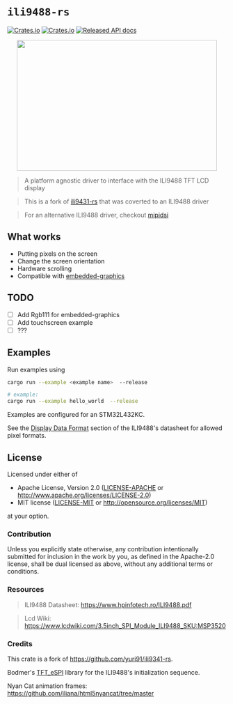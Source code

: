 # `ili9488-rs`

[![Crates.io](https://img.shields.io/crates/d/ili9488-rs.svg)](https://crates.io/crates/ili9488-rs)
[![Crates.io](https://img.shields.io/crates/v/ili9488-rs.svg)](https://crates.io/crates/ili9488-rs)
[![Released API docs](https://docs.rs/ili9488-rs/badge.svg)](https://docs.rs/ili9488-rs)

<p align="center">
  <img width="460" height="300" src="https://github.com/user-attachments/assets/83c926e7-390c-43b6-a6a6-9a0e3363a499">
</p>

> A platform agnostic driver to interface with the ILI9488 TFT
> LCD display

> This is a fork of [ili9431-rs](https://github.com/yuri91/ili9341-rs) that was coverted to an ILI9488 driver

> For an alternative ILI9488 driver, checkout [mipidsi](https://github.com/almindor/mipidsi)  

## What works

- Putting pixels on the screen
- Change the screen orientation
- Hardware scrolling
- Compatible with [embedded-graphics](https://docs.rs/embedded-graphics)

## TODO

- [ ] Add Rgb111 for embedded-graphics
- [ ] Add touchscreen example
- [ ] ???

## Examples

Run examples using
```bash
cargo run --example <example name>  --release

# example:
cargo run --example hello_world  --release
```

Examples are configured for an STM32L432KC.

See the [Display Data Format](https://www.displayfuture.com/Display/datasheet/controller/ILI9488.pdf#page=119) section of the ILI9488's datasheet for allowed pixel formats.

## License

Licensed under either of

- Apache License, Version 2.0 ([LICENSE-APACHE](LICENSE-APACHE) or
  http://www.apache.org/licenses/LICENSE-2.0)
- MIT license ([LICENSE-MIT](LICENSE-MIT) or http://opensource.org/licenses/MIT)

at your option.

### Contribution

Unless you explicitly state otherwise, any contribution intentionally submitted for inclusion in the
work by you, as defined in the Apache-2.0 license, shall be dual licensed as above, without any
additional terms or conditions.

### Resources

> ILI9488 Datasheet: https://www.hpinfotech.ro/ILI9488.pdf

> Lcd Wiki: https://www.lcdwiki.com/3.5inch_SPI_Module_ILI9488_SKU:MSP3520

### Credits

This crate is a fork of https://github.com/yuri91/ili9341-rs.

Bodmer's [TFT_eSPI](https://github.com/Bodmer/TFT_eSPI/blob/master/TFT_Drivers/ILI9488_Init.h) library for the ILI9488's initialization sequence.

Nyan Cat animation frames: https://github.com/iliana/html5nyancat/tree/master
